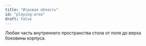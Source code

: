 ```yaml
---
title: "Игровая область"
id: "playing-area"
draft: false
---
```


Любая часть внутреннего пространства стола от поля до верха боковины корпуса.